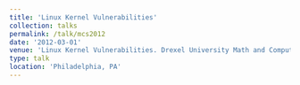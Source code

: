 ```yaml
---
title: 'Linux Kernel Vulnerabilities'
collection: talks
permalink: /talk/mcs2012
date: '2012-03-01'
venue: 'Linux Kernel Vulnerabilities. Drexel University Math and Computer Science (MCS) Society Talk.'
type: talk
location: 'Philadelphia, PA'
---
```



